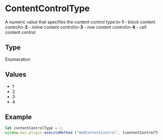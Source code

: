 # ContentControlType

A numeric value that specifies the content control type:\n-**1** - block content control\n-**2** - inline content control\n-**3** - row content control\n-**4** - cell content control

## Type

Enumeration

## Values

- 1
- 2
- 3
- 4


## Example

```javascript
let contentControlType = 1;
window.Asc.plugin.executeMethod ("AddContentControl", [contentControlType, {"Id" : 7, "Tag" : "{tag}", "Lock" : 0}]);
```
